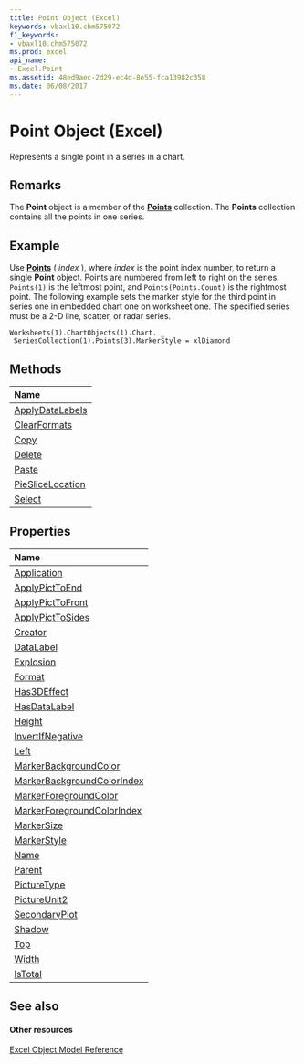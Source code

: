 ```yaml
---
title: Point Object (Excel)
keywords: vbaxl10.chm575072
f1_keywords:
- vbaxl10.chm575072
ms.prod: excel
api_name:
- Excel.Point
ms.assetid: 48ed9aec-2d29-ec4d-8e55-fca13982c358
ms.date: 06/08/2017
---
```



# Point Object (Excel)

Represents a single point in a series in a chart.


## Remarks

 The **Point** object is a member of the **[Points](Excel.Points(object).md)** collection. The **Points** collection contains all the points in one series.


## Example

Use  **[Points](Excel.Series.Points.md)** ( _index_ ), where _index_ is the point index number, to return a single **Point** object. Points are numbered from left to right on the series. `Points(1)` is the leftmost point, and `Points(Points.Count)` is the rightmost point. The following example sets the marker style for the third point in series one in embedded chart one on worksheet one. The specified series must be a 2-D line, scatter, or radar series.


```
Worksheets(1).ChartObjects(1).Chart. _ 
 SeriesCollection(1).Points(3).MarkerStyle = xlDiamond
```


## Methods



|**Name**|
|:-----|
|[ApplyDataLabels](Excel.Point.ApplyDataLabels.md)|
|[ClearFormats](Excel.Point.ClearFormats.md)|
|[Copy](Excel.Point.Copy.md)|
|[Delete](Excel.Point.Delete.md)|
|[Paste](Excel.Point.Paste.md)|
|[PieSliceLocation](Excel.Point.PieSliceLocation.md)|
|[Select](Excel.Point.Select.md)|

## Properties



|**Name**|
|:-----|
|[Application](Excel.Point.Application.md)|
|[ApplyPictToEnd](Excel.Point.ApplyPictToEnd.md)|
|[ApplyPictToFront](Excel.Point.ApplyPictToFront.md)|
|[ApplyPictToSides](Excel.Point.ApplyPictToSides.md)|
|[Creator](Excel.Point.Creator.md)|
|[DataLabel](Excel.Point.DataLabel.md)|
|[Explosion](Excel.Point.Explosion.md)|
|[Format](Excel.Point.Format.md)|
|[Has3DEffect](Excel.Point.Has3DEffect.md)|
|[HasDataLabel](Excel.Point.HasDataLabel.md)|
|[Height](Excel.Point.Height.md)|
|[InvertIfNegative](Excel.Point.InvertIfNegative.md)|
|[Left](Excel.Point.Left.md)|
|[MarkerBackgroundColor](Excel.Point.MarkerBackgroundColor.md)|
|[MarkerBackgroundColorIndex](Excel.Point.MarkerBackgroundColorIndex.md)|
|[MarkerForegroundColor](Excel.Point.MarkerForegroundColor.md)|
|[MarkerForegroundColorIndex](Excel.Point.MarkerForegroundColorIndex.md)|
|[MarkerSize](Excel.Point.MarkerSize.md)|
|[MarkerStyle](Excel.Point.MarkerStyle.md)|
|[Name](Excel.Point.Name.md)|
|[Parent](Excel.Point.Parent.md)|
|[PictureType](Excel.Point.PictureType.md)|
|[PictureUnit2](Excel.Point.PictureUnit2.md)|
|[SecondaryPlot](Excel.Point.SecondaryPlot.md)|
|[Shadow](Excel.Point.Shadow.md)|
|[Top](Excel.Point.Top.md)|
|[Width](Excel.Point.Width.md)|
|[IsTotal](Excel.point.istotal.md)|

## See also


#### Other resources


[Excel Object Model Reference](http://msdn.microsoft.com/library/11ea8598-8a20-92d5-f98b-0da04263bf2c%28Office.15%29.aspx)
